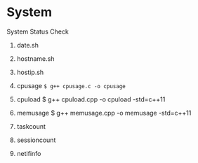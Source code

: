 # System
System Status Check

1) date.sh

2) hostname.sh

3) hostip.sh

4) cpusage
   `$ g++ cpusage.c -o cpusage`

5) cpuload
   $ g++ cpuload.cpp -o cpuload -std=c++11

6) memusage
   $ g++ memusage.cpp -o memusage -std=c++11

7) taskcount

8) sessioncount

9) netifinfo
